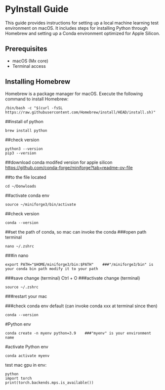 # PyInstall Guide

This guide provides instructions for setting up a local machine learning test environment on macOS. It includes steps for installing Python through Homebrew and setting up a Conda environment optimized for Apple Silicon.

## Prerequisites

- macOS (Mx core)
- Terminal access

## Installing Homebrew

Homebrew is a package manager for macOS. Execute the following command to install Homebrew:

```
/bin/bash -c "$(curl -fsSL https://raw.githubusercontent.com/Homebrew/install/HEAD/install.sh)"
```

##install of python

```
brew install python
```
##check version
```
python3 --version
pip3 --version
```
##download conda modifed version for apple silicon
https://github.com/conda-forge/miniforge?tab=readme-ov-file

##to the file located
```
cd ~/Donwloads
```
##activate conda env
```
source ~/miniforge3/bin/activate
```
##check version
```
conda --version
```
##set the path of conda, so mac can invoke the conda
###open path terminal
```
nano ~/.zshrc
```
###in nano
```
export PATH="$HOME/miniforge3/bin:$PATH"    ###"/miniforge3/bin" is your conda bin path modify it to your path
```
###save change (terminal)
Ctrl + O
###activate change (terminal)
```
source ~/.zshrc
```
###restart your mac

###check conda env default (can invoke conda xxx at terminal since then)
```
conda --version
```
#Python env
```
conda create -n myenv python=3.9    ###"myenv" is your environment name
```
#activate Python env
```
conda activate myenv
```
test mac gpu
in env:
```
python
import torch
print(torch.backends.mps.is_available())
```





